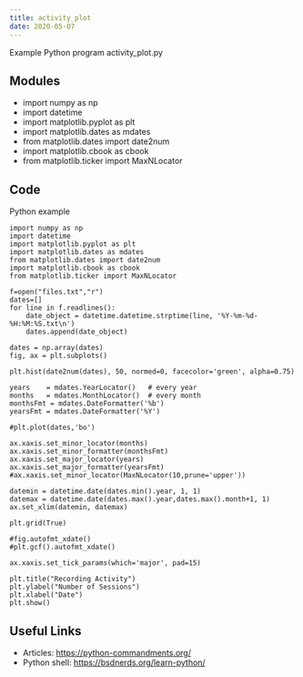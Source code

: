 ```yaml
---
title: activity_plot
date: 2020-05-07
---
```

Example Python program activity_plot.py

## Modules

* import numpy as np
* import datetime
* import matplotlib.pyplot as plt
* import matplotlib.dates as mdates
* from matplotlib.dates import date2num
* import matplotlib.cbook as cbook
* from matplotlib.ticker import MaxNLocator

## Code

Python example

    import numpy as np
    import datetime
    import matplotlib.pyplot as plt
    import matplotlib.dates as mdates
    from matplotlib.dates import date2num
    import matplotlib.cbook as cbook
    from matplotlib.ticker import MaxNLocator
    
    f=open("files.txt","r")
    dates=[]
    for line in f.readlines():
        date_object = datetime.datetime.strptime(line, '%Y-%m-%d-%H:%M:%S.txt\n')
        dates.append(date_object)
    
    dates = np.array(dates)
    fig, ax = plt.subplots()
    
    plt.hist(date2num(dates), 50, normed=0, facecolor='green', alpha=0.75)
    
    years    = mdates.YearLocator()   # every year
    months   = mdates.MonthLocator()  # every month
    monthsFmt = mdates.DateFormatter('%b')
    yearsFmt = mdates.DateFormatter('%Y')
    
    #plt.plot(dates,'bo')
    
    ax.xaxis.set_minor_locator(months)
    ax.xaxis.set_minor_formatter(monthsFmt)
    ax.xaxis.set_major_locator(years)
    ax.xaxis.set_major_formatter(yearsFmt)
    #ax.xaxis.set_minor_locator(MaxNLocator(10,prune='upper'))
    
    datemin = datetime.date(dates.min().year, 1, 1)
    datemax = datetime.date(dates.max().year,dates.max().month+1, 1)
    ax.set_xlim(datemin, datemax)
    
    plt.grid(True)
    
    #fig.autofmt_xdate()
    #plt.gcf().autofmt_xdate()
    
    ax.xaxis.set_tick_params(which='major', pad=15)
    
    plt.title("Recording Activity")
    plt.ylabel("Number of Sessions")
    plt.xlabel("Date")
    plt.show()
    

## Useful Links

- Articles: https://python-commandments.org/
- Python shell: https://bsdnerds.org/learn-python/
